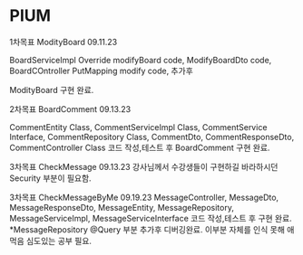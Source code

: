 # PIUM
1차목표 ModityBoard 09.11.23

BoardServiceImpl Override modifyBoard code,
ModifyBoardDto code,
BoardCOntroller PutMapping modify code,
추가후

ModityBoard 구현 완료.

2차목표 BoardComment 09.13.23

CommentEntity Class,
CommentServiceImpl Class,
CommentService Interface,
CommentRepository Class,
CommentDto,
CommentResponseDto,
CommentController Class
코드 작성,테스트 후
BoardComment 구현 완료.

3차목표 CheckMessage 09.13.23
강사님께서 수강생들이 구현하길 바라하시던 Security 부분이 필요함.

3차목표 CheckMessageByMe 09.19.23
MessageController,
MessageDto,
MessageResponseDto,
MessageEntity,
MessageRepository,
MessageServiceImpl,
MessageServiceInterface
코드 작성,테스트 후 
구현 완료.
*MessageRepository @Query 부분 추가후 디버깅완료. 이부분 자체를 인식 못해 애먹음 심도있는 공부 필요.




